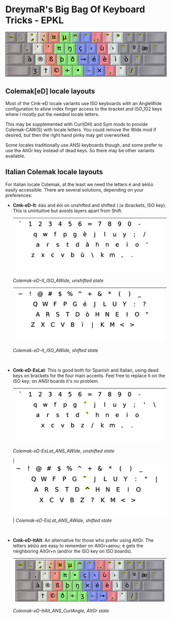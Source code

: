 DreymaR's Big Bag Of Keyboard Tricks - EPKL
===========================================

![EPKL help image for Colemak-eD-ItAlt on an ANSI board, the AltGr state](../Cmk-eD-ItAlt_ANS/Cmk-ItAlt_ANS_s6_EPKL.png)
  
  
Colemak[eD] locale layouts
--------------------------
Most of the Cmk-eD locale variants use ISO keyboards with an AngleWide configuration to allow index finger access to the bracket and ISO_102 keys where I mostly put the needed locale letters.
  
This may be supplemented with Curl(DH) and Sym mods to provide Colemak-CAW(S) with locale letters. You could remove the Wide mod if desired, but then the right hand pinky may get overworked.
  
Some locales traditionally use ANSI keyboards though, and some prefer to use the AltGr key instead of dead keys. So there may be other variants available.

Italian Colemak locale layouts
------------------------------
For Italian locale Colemak, at the least we need the letters é and àèìòù easily accessible. There are several solutions, depending on your preferences:
- **Cmk-eD-It**: èàù and éòì on unshifted and shifted `[]œ` (brackets, ISO key). This is unintuitive but avoids layers apart from Shift.
	<br>

	|![EPKL help image for Colemak-eD-It AngleWide on an ISO board, unshifted state](../Cmk-eD-It_ISO_AWide/state0.png)|
	|                :---:                |
	_Colemak-eD-It_ISO_AWide, unshifted state_

	|![EPKL help image for Colemak-eD-It AngleWide on an ISO board, shifted state](../Cmk-eD-It_ISO_AWide/state1.png)|
	|                :---:                |
	_Colemak-eD-It_ISO_AWide, shifted state_

	<br>
- **Cmk-eD-EsLat**: This is good both for Spanish and Italian, using dead keys on brackets for the four main accents. Feel free to replace ñ on the ISO key; on ANSI boards it's no problem.
	<br>

	|![EPKL help image for Colemak-eD-EsLat AngleWide on an ANSI board, unshifted state](../Cmk-eD-EsLat_ANS_AWide/state0.png)|
	|                :---:                |
	_Colemak-eD-EsLat_ANS_AWide, unshifted state_

	|![EPKL help image for Colemak-eD-EsLat AngleWide on an ANSI board, shifted state](../Cmk-eD-EsLat_ANS_AWide/state1.png)|
	_Colemak-eD-EsLat_ANS_AWide, shifted state_

	<br>
- **Cmk-eD-ItAlt**: An alternative for those who prefer using AltGr. The letters àèìòù are easy to remember on AltGr+aeiou; é gets the neighboring AltGr+n (and/or the ISO key on ISO boards).
	<br>

	|![EPKL help image for Colemak-eD-ItAlt on an ANSI board, the AltGr state](../Cmk-eD-ItAlt_ANS_CurlAngle/Cmk-ItAlt_ANS-CA_s6_EPKL.png)|
	|                :---:                |
	_Colemak-eD-ItAlt_ANS_CurlAngle, AltGr state_
